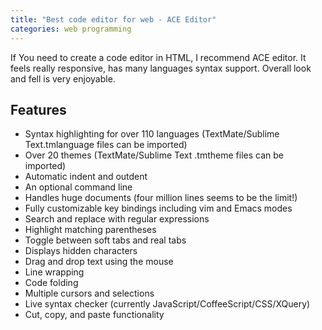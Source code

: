 ```yaml
---
title: "Best code editor for web - ACE Editor"
categories: web programming
---
```


If You need to create a code editor in HTML, I recommend ACE editor. It feels really responsive, has many languages syntax support. Overall look and fell is very enjoyable.

## Features
 * Syntax highlighting for over 110 languages (TextMate/Sublime Text.tmlanguage files can be imported)
 * Over 20 themes (TextMate/Sublime Text .tmtheme files can be imported)
 * Automatic indent and outdent
 * An optional command line
 * Handles huge documents (four million lines seems to be the limit!)
 * Fully customizable key bindings including vim and Emacs modes
 * Search and replace with regular expressions
 * Highlight matching parentheses
 * Toggle between soft tabs and real tabs
 * Displays hidden characters
 * Drag and drop text using the mouse
 * Line wrapping
 * Code folding
 * Multiple cursors and selections
 * Live syntax checker (currently JavaScript/CoffeeScript/CSS/XQuery)
 * Cut, copy, and paste functionality
